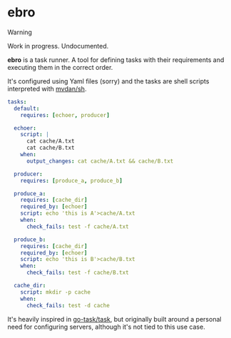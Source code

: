 # ebro

> [!WARNING]
> Work in progress. Undocumented.

**ebro** is a task runner. A tool for defining tasks with their requirements and executing them in the correct order.

It's configured using Yaml files (sorry) and the tasks are shell scripts interpreted with [mvdan/sh](https://github.com/mvdan/sh).

```yaml
tasks:
  default:
    requires: [echoer, producer]

  echoer:
    script: |
      cat cache/A.txt
      cat cache/B.txt
    when:
      output_changes: cat cache/A.txt && cache/B.txt

  producer:
    requires: [produce_a, produce_b]

  produce_a:
    requires: [cache_dir]
    required_by: [echoer]
    script: echo 'this is A'>cache/A.txt
    when:
      check_fails: test -f cache/A.txt

  produce_b:
    requires: [cache_dir]
    required_by: [echoer]
    script: echo 'this is B'>cache/B.txt
    when:
      check_fails: test -f cache/B.txt

  cache_dir:
    script: mkdir -p cache
    when:
      check_fails: test -d cache
```

It's heavily inspired in [go-task/task](https://github.com/go-task/task), but originally built around a personal need for configuring servers, although it's not tied to this use case.
